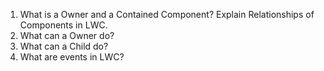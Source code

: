 1. What is a Owner and a Contained Component? Explain Relationships of Components in LWC.
2. What can a Owner do?
3. What can a Child do?
4. What are events in LWC?
